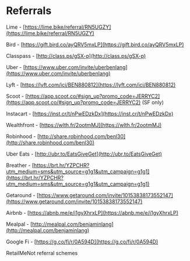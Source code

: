 # Referrals

Lime - [https://lime.bike/referral/RN5UGZY](https://lime.bike/referral/RN5UGZY)

Bird - [https://gift.bird.co/ayQRV5mxLP](https://gift.bird.co/ayQRV5mxLP)

Classpass - [http://class.ps/gSX-p](http://class.ps/gSX-p)

Uber - [https://www.uber.com/invite/uberbenlang](https://www.uber.com/invite/uberbenlang)

Lyft - [https://lyft.com/ici/BEN880812](https://lyft.com/ici/BEN880812)

Scoot - [https://app.scoot.co/#sign_up?promo_code=JERRYC2](https://app.scoot.co/#sign_up?promo_code=JERRYC2) (SF only)

Instacart - [https://inst.cr/t/nPwEDzkDx](https://inst.cr/t/nPwEDzkDx)

Wealthfront - [https://wlth.fr/2ootmMJ](https://wlth.fr/2ootmMJ)

Robinhood - [http://share.robinhood.com/benl30](http://share.robinhood.com/benl30)

Uber Eats - [http://ubr.to/EatsGiveGet](http://ubr.to/EatsGiveGet)

Breather - [https://brt.hr/YZPCHR?utm_medium=sms&utm_source=g1g1&utm_campaign=g1g1](https://brt.hr/YZPCHR?utm_medium=sms&utm_source=g1g1&utm_campaign=g1g1)

Getaround - [https://www.getaround.com/invite/10153838173552147](https://www.getaround.com/invite/10153838173552147)

Airbnb - [https://abnb.me/e/i1gyXhrxLP](https://abnb.me/e/i1gyXhrxLP)

Mealpal - [http://mealpal.com/benjaminlang](http://mealpal.com/benjaminlang)

Google Fi - [https://g.co/fi/r/0A594D](https://g.co/fi/r/0A594D)

RetailMeNot referral schemes
